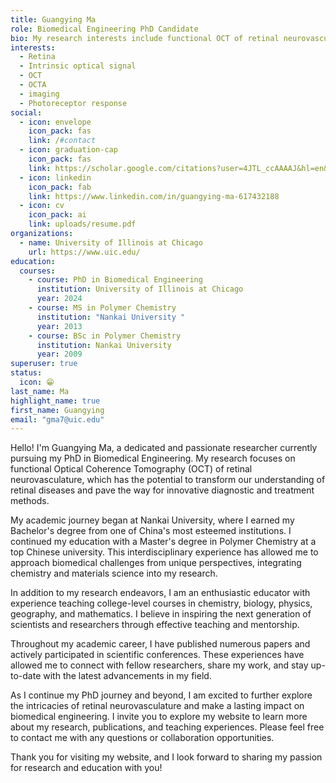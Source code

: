 ```yaml
---
title: Guangying Ma
role: Biomedical Engineering PhD Candidate
bio: My research interests include functional OCT of retinal neurovascular coupling
interests:
  - Retina
  - Intrinsic optical signal
  - OCT
  - OCTA
  - imaging
  - Photoreceptor response
social:
  - icon: envelope
    icon_pack: fas
    link: /#contact
  - icon: graduation-cap
    icon_pack: fas
    link: https://scholar.google.com/citations?user=4JTL_ccAAAAJ&hl=en&oi=ao
  - icon: linkedin
    icon_pack: fab
    link: https://www.linkedin.com/in/guangying-ma-617432188
  - icon: cv
    icon_pack: ai
    link: uploads/resume.pdf
organizations:
  - name: University of Illinois at Chicago
    url: https://www.uic.edu/
education:
  courses:
    - course: PhD in Biomedical Engineering
      institution: University of Illinois at Chicago
      year: 2024
    - course: MS in Polymer Chemistry
      institution: "Nankai University "
      year: 2013
    - course: BSc in Polymer Chemistry
      institution: Nankai University
      year: 2009
superuser: true
status:
  icon: 😁
last_name: Ma
highlight_name: true
first_name: Guangying
email: "gma7@uic.edu"
---
```

Hello! I'm Guangying Ma, a dedicated and passionate researcher currently pursuing my PhD in Biomedical Engineering. My research focuses on functional Optical Coherence Tomography (OCT) of retinal neurovasculature, which has the potential to transform our understanding of retinal diseases and pave the way for innovative diagnostic and treatment methods.

My academic journey began at Nankai University, where I earned my Bachelor's degree from one of China's most esteemed institutions. I continued my education with a Master's degree in Polymer Chemistry at a top Chinese university. This interdisciplinary experience has allowed me to approach biomedical challenges from unique perspectives, integrating chemistry and materials science into my research.

In addition to my research endeavors, I am an enthusiastic educator with experience teaching college-level courses in chemistry, biology, physics, geography, and mathematics. I believe in inspiring the next generation of scientists and researchers through effective teaching and mentorship.

Throughout my academic career, I have published numerous papers and actively participated in scientific conferences. These experiences have allowed me to connect with fellow researchers, share my work, and stay up-to-date with the latest advancements in my field.

As I continue my PhD journey and beyond, I am excited to further explore the intricacies of retinal neurovasculature and make a lasting impact on biomedical engineering. I invite you to explore my website to learn more about my research, publications, and teaching experiences. Please feel free to contact me with any questions or collaboration opportunities.

Thank you for visiting my website, and I look forward to sharing my passion for research and education with you!
